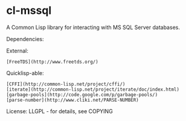cl-mssql
========

A Common Lisp library for interacting with MS SQL Server databases. 

Dependencies:

External:

    [FreeTDS](http://www.freetds.org/)
    
Quicklisp-able:

    [CFFI](http://common-lisp.net/project/cffi/)
    [iterate](http://common-lisp.net/project/iterate/doc/index.html)
    [garbage-pools](http://code.google.com/p/garbage-pools/)
    [parse-number](http://www.cliki.net/PARSE-NUMBER)


License: LLGPL - for details, see COPYING
